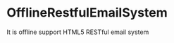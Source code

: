 OfflineRestfulEmailSystem
=========================

It is offline support HTML5 RESTful email system